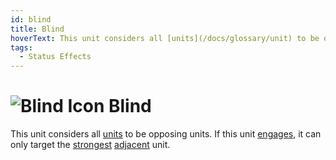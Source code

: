 ```yaml
---
id: blind
title: Blind
hoverText: This unit considers all [units](/docs/glossary/unit) to be opposing units. If this unit [engages](/docs/glossary/engage), it can only target the [strongest](/docs/glossary/strongest) [adjacent](/docs/glossary/adjacent) unit.
tags:
  - Status Effects
---
```


# <img src="/icons/blind.svg" alt="Blind Icon" /> Blind

This unit considers all [units](/docs/glossary/unit) to be opposing units. If this unit [engages](/docs/glossary/engage), it can only target the [strongest](/docs/glossary/strongest) [adjacent](/docs/glossary/adjacent) unit.
